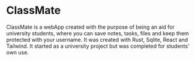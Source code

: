 # ClassMate
ClassMate is a webApp created with the purpose of being an aid for university students, where you can save notes, tasks, files and keep them protected with your username. It was created with Rust, Sqlite, React and Tailwind. It started as a university project but was completed for students' own use. 
